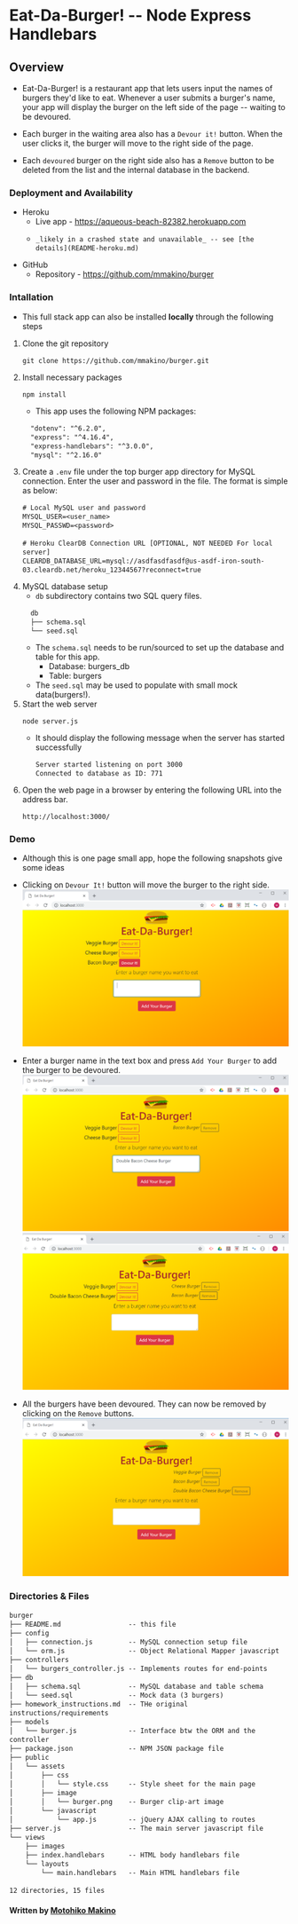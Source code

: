 # Eat-Da-Burger! -- Node Express Handlebars

## Overview

* Eat-Da-Burger! is a restaurant app that lets users input the names of burgers they'd like to eat. Whenever a user submits a burger's name, your app will display the burger on the left side of the page -- waiting to be devoured.

* Each burger in the waiting area also has a `Devour it!` button. When the user clicks it, the burger will move to the right side of the page.

* Each `devoured` burger on the right side also has a `Remove` button to be deleted from the list and the internal database in the backend.

### Deployment and Availability

* Heroku
  * Live app - https://aqueous-beach-82382.herokuapp.com
  *     _likely in a crashed state and unavailable_ -- see [the details](README-heroku.md)
* GitHub
  * Repository - https://github.com/mmakino/burger

### Intallation

* This full stack app can also be installed __locally__ through the following steps 

1. Clone the git repository
    ```
    git clone https://github.com/mmakino/burger.git
    ```
1. Install necessary packages
    ```
    npm install
    ```
    * This app uses the following NPM packages:
    ```
      "dotenv": "^6.2.0",
      "express": "^4.16.4",
      "express-handlebars": "^3.0.0",
      "mysql": "^2.16.0"
    ```
1. Create a `.env` file under the top burger app directory for MySQL connection. Enter the user and password in the file. The format is simple as below:
    ```
    # Local MySQL user and password
    MYSQL_USER=<user_name>
    MYSQL_PASSWD=<password>
    
    # Heroku ClearDB Connection URL [OPTIONAL, NOT NEEDED For local server]
    CLEARDB_DATABASE_URL=mysql://asdfasdfasdf@us-asdf-iron-south-03.cleardb.net/heroku_12344567?reconnect=true
    ```
1. MySQL database setup
    * `db` subdirectory contains two SQL query files.
    ```
      db
      ├── schema.sql
      └── seed.sql
    ```
    * The `schema.sql` needs to be run/sourced to set up the database and table for this app.
        * Database: burgers_db
        * Table: burgers
    * The `seed.sql` may be used to populate with small mock data(burgers!).
1. Start the web server
    ```
    node server.js
    ```
    * It should display the following message when the server has started successfully
      ```
      Server started listening on port 3000
      Connected to database as ID: 771
      ```
1. Open the web page in a browser by entering the following URL into the address bar.
    ```
    http://localhost:3000/
    ```

### Demo
* Although this is one page small app, hope the following snapshots give some ideas

* Clicking on `Devour It!` button will move the burger to the right side.
    ![Demo Image home](public/assets/image/demo-1.png)
* Enter a burger name in the text box and press `Add Your Burger` to add the burger to be devoured. 
    ![Demo Image home](public/assets/image/demo-2.png)
    ![Demo Image home](public/assets/image/demo-3.png)
* All the burgers have been devoured. They can now be removed by clicking on the `Remove` buttons.
    ![Demo Image home](public/assets/image/demo-4.png)
    
### Directories & Files
```
burger
├── README.md                 -- this file
├── config
│   ├── connection.js         -- MySQL connection setup file
│   └── orm.js                -- Object Relational Mapper javascript
├── controllers
│   └── burgers_controller.js -- Implements routes for end-points
├── db
│   ├── schema.sql            -- MySQL database and table schema
│   └── seed.sql              -- Mock data (3 burgers)
├── homework_instructions.md  -- THe original instructions/requirements
├── models
│   └── burger.js             -- Interface btw the ORM and the controller
├── package.json              -- NPM JSON package file
├── public
│   └── assets
│       ├── css
│       │   └── style.css     -- Style sheet for the main page
│       ├── image
│       │   └── burger.png    -- Burger clip-art image
│       └── javascript
│           └── app.js        -- jQuery AJAX calling to routes
├── server.js                 -- The main server javascript file
└── views
    ├── images
    ├── index.handlebars      -- HTML body handlebars file
    └── layouts
        └── main.handlebars   -- Main HTML handlebars file

12 directories, 15 files
```

#### Written by [Motohiko Makino](https://mmakino.github.io/)

